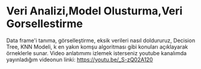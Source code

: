 # Veri Analizi,Model Olusturma,Veri Gorsellestirme
 Data frame'i tanıma, görselleştirme, eksik verileri nasıl doldururuz, Decision Tree, KNN Modeli, k  en yakın komşu algoritması gibi konuları açıklayarak örneklerle sunar. 
Video anlatımımı izlemek isterseniz youtube kanalımda yayınladığım videonun linki: https://youtu.be/_S-zQ02A120
